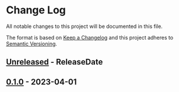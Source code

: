 # Change Log
All notable changes to this project will be documented in this file.

The format is based on [Keep a Changelog](http://keepachangelog.com/)
and this project adheres to [Semantic Versioning](http://semver.org/).

<!-- next-header -->
## [Unreleased] - ReleaseDate

## [0.1.0] - 2023-04-01

<!-- next-url -->
[Unreleased]: https://github.com/epage/cargo-script-mvs/compare/v0.1.0...HEAD
[0.1.0]: https://github.com/epage/cargo-script-mvs/compare/de3069942551dca29f333f9c2054dcf5a4fde1e3...v0.1.0
